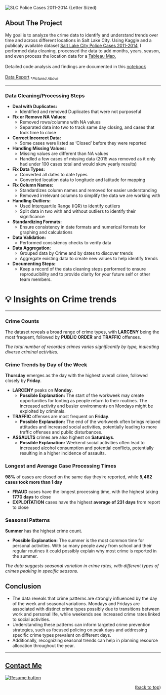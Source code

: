 <a name="readme-top"></a>


![SLC Police Cases 2011-2014 (Letter Sized)](https://github.com/user-attachments/assets/64decca5-60aa-4399-acdf-826c0487a8c4)


## About The Project
My goal is to analyze the crime data to identify and understand trends over time and across different locations in Salt Lake City.
Using Kaggle and a publicaly available dataset [Salt Lake City Police Cases 2011-2014](https://www.opendatanetwork.com/dataset/opendata.utah.gov/a56y-d97m), I performed data cleaning, processed the data to add months, years, season, and even process the location data for a [Tableau Map.](https://public.tableau.com/views/SLCCrimeReports2010-2014/Dashboard1?:language=en-US&:sid=&:redirect=auth&:display_count=n&:origin=viz_share_link)
<br>
<br>
Detailed code analysis and findings are documented in this [notebook](https://github.com/CameronCSS/SLC-Police-Cases-2011-2014/blob/main/SLC-crime-data-2010-2014.ipynb)
<br>
<br>
[Data Report](https://www.canva.com/design/DAGQ3-L9EaI/pbXbXFWactecFB4y8hVrIg/view) <sub>**Pictured Above*<sub>

<hr>

### Data Cleaning/Processing Steps


- **Deal with Duplicates:**
    - Identified and removed Duplicates that were not purposeful
- **Fix or Remove NA Values:**
    - Removed rows/columns with NA values
    - Separated data into two to track same day closing, and cases that took time to close
- **Correct Incorrect Data:**
    - Some cases were listed as ‘Closed’ before they were reported
- **Handling Missing Values:**
    - Missing values are different than NA values
    - Handled a few cases of missing data (2015 was removed as it only had under 100 cases total and would skew yearly results)
- **Fix Data Types:**
    - Converted all dates to date types
    - Converted location data to longitude and latitude for mapping
- **Fix Column Names:**
    - Standardizes column names and removed for easier understanding
    - Removed irrelevant columns to simplify the data we are working with
- **Handling Outliers:**
    - Used Interquartile Range (IQR) to identify outliers
    - Split data in two with and without outliers to identify their significance
- **Standardizing Formats:**
    - Ensure consistency in date formats and numerical formats for graphing and calculations
- **Data Validation:**
    - Performed consistency checks to verify data
- **Data Aggregation:**
    - Grouped data by Crime and by dates to discover trends
    - Aggregate existing data to create new values to help identify trends
- **Documenting Steps:**
    - Keep a record of the data cleaning steps performed to ensure reproducibility and to provide clarity for your future self or other team members.



# 💡 Insights on Crime trends

---

### **Crime Counts**

The dataset reveals a broad range of crime types, with **LARCENY** being the most frequent, followed by **PUBLIC ORDER** and **TRAFFIC** offenses.

*The total number of recorded crimes varies significantly by type, indicating diverse criminal activities.*

### **Crime Trends by Day of the Week**

**Thursday** emerges as the day with the highest overall crime, followed closely by **Friday**.

- **LARCENY** peaks on **Monday**.
    - **Possible Explanation:** The start of the workweek may create opportunities for looting as people return to their routines. The increased activity and busier environments on Mondays might be exploited by criminals.
- **TRAFFIC** offenses are most frequent on **Friday**.
    - **Possible Explanation:** The end of the workweek often brings relaxed attitudes and increased social activities, potentially leading to more traffic offenses and public disturbances.
- **ASSAULTS** crimes are also highest on **Saturdays**.
    - **Possible Explanation:** Weekend social activities often lead to increased alcohol consumption and potential conflicts, potentially resulting in a higher incidence of assaults.

### Longest and Average Case Processing Times

**98%** of cases are closed on the same day they’re reported, while **5,462 cases took more than 1 day**

- **FRAUD** cases have the longest processing time, with the highest taking **1770 days** to close
- **EXPLOITATION** cases have the highest **average of 231 days** from report to close

### Seasonal Patterns

**Summer** has the highest crime count.

- **Possible Explanation:** The summer is the most common time for personal activities. With so many people away from school and their regular routines it could possibly explain why most crime is reported in the summer.

*The data suggests seasonal variation in crime rates, with different types of crimes peaking in specific seasons.*

## Conclusion

- The data reveals that crime patterns are strongly influenced by the day of the week and seasonal variations. Mondays and Fridays are associated with distinct crime types possibly due to transitions between work and personal life, while weekends see increased crime rates linked to social activities.
- Understanding these patterns can inform targeted crime prevention strategies, such as focused policing on peak days and addressing specific crime types prevalent on different days.
- Additionally, recognizing seasonal trends can help in planning resource allocation throughout the year.

----

<a name="Contact"></a> 
## <a href="https://camdoesdata.com/#contact">Contact Me</a>

  </table>
  <p style="margin-left: auto;">
    <a href="https://drive.google.com/file/d/1YaM4hDtt2-79ShBVTN06Y3BU79LvFw6J/view?usp=sharing" target="_blank" rel="noopener noreferrer">
      <img src="https://user-images.githubusercontent.com/121735588/215364205-abdfc0ac-53db-4733-8d43-b57c1bafb802.png" alt="Resume button">
    </a>
  </p>
</div>


<p align="right">(<a href="#readme-top">back to top</a>)</p>

